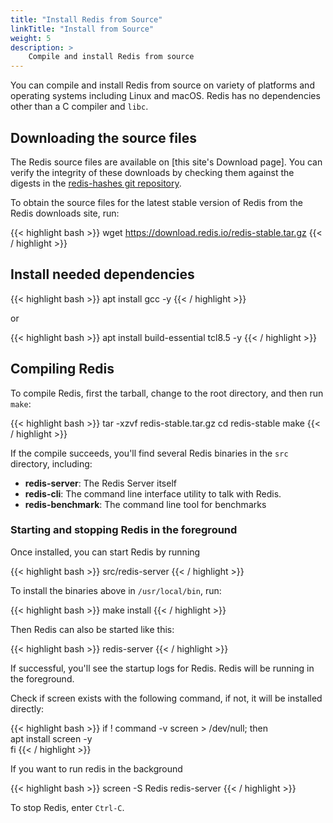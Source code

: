 ```yaml
---
title: "Install Redis from Source"
linkTitle: "Install from Source"
weight: 5
description: >
    Compile and install Redis from source
---
```


You can compile and install Redis from source on variety of platforms and operating systems including Linux and macOS. Redis has no dependencies other than a C  compiler and `libc`.

## Downloading the source files

The Redis source files are available on [this site's Download page]. You can verify the integrity of these downloads by checking them against the digests in the [redis-hashes git repository](https://github.com/redis/redis-hashes).

To obtain the source files for the latest stable version of Redis from the Redis downloads site, run:

{{< highlight bash >}}
wget https://download.redis.io/redis-stable.tar.gz
{{< / highlight >}}

## Install needed dependencies

{{< highlight bash >}}
apt install gcc -y
{{< / highlight >}}

or

{{< highlight bash >}}
apt install build-essential tcl8.5 -y
{{< / highlight >}}

## Compiling Redis

To compile Redis, first the tarball, change to the root directory, and then run `make`:

{{< highlight bash >}}
tar -xzvf redis-stable.tar.gz
cd redis-stable
make
{{< / highlight >}}

If the compile succeeds, you'll find several Redis binaries in the `src` directory, including:

* **redis-server**: The Redis Server itself
* **redis-cli**: The command line interface utility to talk with Redis.
* **redis-benchmark**: The command line tool for benchmarks

### Starting and stopping Redis in the foreground

Once installed, you can start Redis by running

{{< highlight bash  >}}
src/redis-server
{{< / highlight >}}

To install the binaries above in `/usr/local/bin`, run:

{{< highlight bash >}}
make install
{{< / highlight >}}

Then Redis can also be started like this:

{{< highlight bash  >}}
redis-server
{{< / highlight >}}

If successful, you'll see the startup logs for Redis. Redis will be running in the foreground.

Check if screen exists with the following command, if not, it will be installed directly:

{{< highlight bash  >}}
if ! command -v screen > /dev/null; then \
    apt install screen -y \
fi
{{< / highlight >}}

If you want to run redis in the background

{{< highlight bash  >}}
screen -S Redis redis-server
{{< / highlight >}}

To stop Redis, enter `Ctrl-C`.